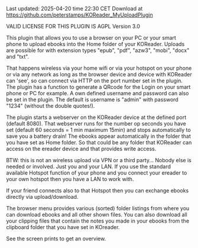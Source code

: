 Last updated: 2025-04-20 time 22:30 CET
Download at https://github.com/peterstamps/KOReader_MyUploadPlugin

VALID LICENSE FOR THIS PLUGIN IS AGPL Version 3.0


This plugin that allows you to use a browser on your PC or your smart phone to upload ebooks into the Home folder of your KOReader.
Uploads are possible for with extension types "epub", "pdf", "azw3", "mobi", "docx" and "txt".

That happens wireless via your home wifi or via your hotspot on your phone or via any network as long as the browser device and device with KOReader can 'see', so can connect via HTTP on the port number set in the plugin. The plugin has a function to generate a QRcode for the Login on your smart phone or PC for example.
A own defined username and password can also be set in the plugin. The default is username is "admin" with password "1234" (without the double quotes!).

The plugin starts a webserver on the KOReader device at the defined port (default 8080). 
That webserver runs for the number op seconds you have set (default 60 seconds = 1 min maximum 15min) and stops automatically to save you a battery drain!
The ebooks appear automatically in the folder that you have set as Home folder. 
So that could be any folder that KOReader can access on the ereader device and that provides write access.

BTW: this is not an wireless upload via VPN or a third party... Nobody else is needed or involved. Just you and your LAN. 
If you use the standard available Hotspot function of your phone and you connect your ereader to your own hotspot then you have a LAN to work with.

If your friend connects also to that Hotspot then you can exchange ebooks directly via upload/download.

The browser menu provides various (sorted) folder listings from where you can download ebooks and all other shown files.
You can also download all your clipping files that contain the notes you made in your ebooks from the clipboard folder that you have set in KOreader.

See the screen prints to get an overview.
